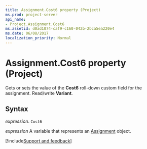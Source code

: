 ```yaml
---
title: Assignment.Cost6 property (Project)
ms.prod: project-server
api_name:
- Project.Assignment.Cost6
ms.assetid: d0ad1074-caf9-c160-042b-2bca5ea220e4
ms.date: 06/08/2017
localization_priority: Normal
---
```



# Assignment.Cost6 property (Project)

Gets or sets the value of the  **Cost6** roll-down custom field for the assignment. Read/write **Variant**.


## Syntax

_expression_. `Cost6`

_expression_ A variable that represents an [Assignment](./Project.Assignment.md) object.

[!include[Support and feedback](~/includes/feedback-boilerplate.md)]